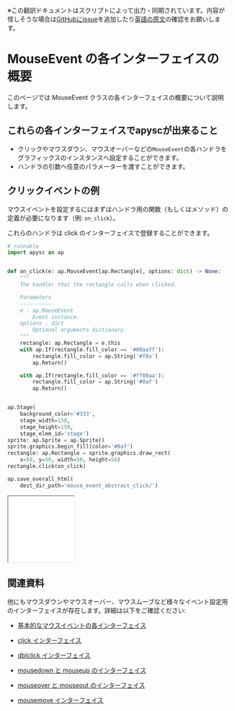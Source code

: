 <span class="inconspicuous-txt">※この翻訳ドキュメントはスクリプトによって出力・同期されています。内容が怪しそうな場合は<a href="https://github.com/simon-ritchie/apysc/issues" target="_blank">GitHubにissue</a>を追加したり[英語の原文](https://simon-ritchie.github.io/apysc/en/mouse_event_abstract.html)の確認をお願いします。</span>

# MouseEvent の各インターフェイスの概要

このページでは MouseEvent クラスの各インターフェイスの概要について説明します。

## これらの各インターフェイスでapyscが出来ること

- クリックやマウスダウン、マウスオーバーなどの`MouseEvent`の各ハンドラをグラフィックスのインスタンスへ設定することができます。
- ハンドラの引数へ任意のパラメーターを渡すことができます。

## クリックイベントの例

マウスイベントを設定するにはまずはハンドラ用の関数（もしくはメソッド）の定義が必要になります（例: `on_click`）。

これらのハンドラは click のインターフェイスで登録することができます。

```py
# runnable
import apysc as ap


def on_click(e: ap.MouseEvent[ap.Rectangle], options: dict) -> None:
    """
    The handler that the rectangle calls when clicked.

    Parameters
    ----------
    e : ap.MouseEvent
        Event instance.
    options : dict
        Optional arguments dictionary.
    """
    rectangle: ap.Rectangle = e.this
    with ap.If(rectangle.fill_color == '#00aaff'):
        rectangle.fill_color = ap.String('#f0a')
        ap.Return()

    with ap.If(rectangle.fill_color == '#ff00aa'):
        rectangle.fill_color = ap.String('#0af')
        ap.Return()


ap.Stage(
    background_color='#333',
    stage_width=150,
    stage_height=150,
    stage_elem_id='stage')
sprite: ap.Sprite = ap.Sprite()
sprite.graphics.begin_fill(color='#0af')
rectangle: ap.Rectangle = sprite.graphics.draw_rect(
    x=50, y=50, width=50, height=50)
rectangle.click(on_click)

ap.save_overall_html(
    dest_dir_path='mouse_event_abstract_click/')
```

<iframe src="static/mouse_event_abstract_click/index.html" width="150" height="150"></iframe>

## 関連資料

他にもマウスダウンやマウスオーバー、マウスムーブなど様々なイベント設定用のインターフェイスが存在します。詳細は以下をご確認ください:

- [基本的なマウスイベントの各インターフェイス](jp_mouse_event_basic.md)
- [click インターフェイス](jp_click.md)

- [dblclick インターフェイス](jp_dblclick.md)
- [mousedown と mouseup のインターフェイス](jp_mousedown_and_mouseup.md)

- [mouseover と mouseout のインターフェイス](jp_mouseover_and_mouseout.md)
- [mousemove インターフェイス](jp_mousemove.md)